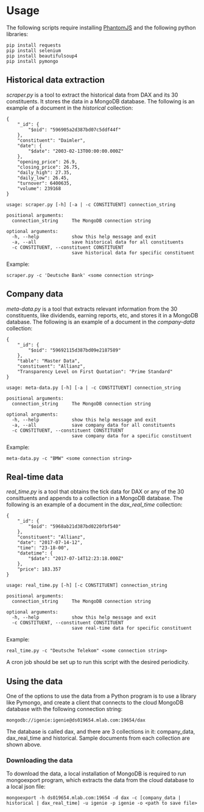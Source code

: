# Usage
The following scripts require installing [PhantomJS](https://www.google.co.uk/url?sa=t&rct=j&q=&esrc=s&source=web&cd=2&cad=rja&uact=8&ved=0ahUKEwiT39HNyYnVAhWsAMAKHYhyDVcQjBAILjAB&url=http%3A%2F%2Fphantomjs.org%2Fdownload.html&usg=AFQjCNEk_YHhT1IGPLBNnrLN8YctpKNtrQ) and the following python libraries:
```
pip install requests
pip install selenium
pip install beautifulsoup4
pip install pymongo
```

## Historical data extraction
_scraper.py_ is a tool to extract the historical data from DAX and its 30 constituents. It stores the data in a MongoDB database. The following is an example of a document in the _historical_ collection:
```
{
    "_id": {
        "$oid": "596905a2d387bd07c5ddf44f"
    },
    "constituent": "Daimler",
    "date": {
        "$date": "2003-02-13T00:00:00.000Z"
    },
    "opening_price": 26.9,
    "closing_price": 26.75,
    "daily_high": 27.35,
    "daily_low": 26.45,
    "turnover": 6400635,
    "volume": 239168
}
```

```
usage: scraper.py [-h] [-a | -c CONSTITUENT] connection_string

positional arguments:
  connection_string     The MongoDB connection string

optional arguments:
  -h, --help            show this help message and exit
  -a, --all             save historical data for all constituents
  -c CONSTITUENT, --constituent CONSTITUENT
                        save historical data for specific constituent
```
Example:
```
scraper.py -c 'Deutsche Bank' <some connection string>
```

## Company data
_meta-data.py_ is a tool that extracts relevant information from the 30 constituents, like dividends, earning reports, etc, and stores it in a MongoDB database.  The following is an example of a document in the _company-data_ collection:
```
{
    "_id": {
        "$oid": "59692115d387bd09e2187589"
    },
    "table": "Master Data",
    "constituent": "Allianz",
    "Transparency Level on First Quotation": "Prime Standard"
}
```

```
usage: meta-data.py [-h] [-a | -c CONSTITUENT] connection_string

positional arguments:
  connection_string     The MongoDB connection string

optional arguments:
  -h, --help            show this help message and exit
  -a, --all             save company data for all constituents
  -c CONSTITUENT, --constituent CONSTITUENT
                        save company data for a specific constituent
```
Example:
```
meta-data.py -c "BMW" <some connection string>
```

## Real-time data
_real_time.py_ is a tool that obtains the tick data for DAX or any of the 30 consittuents and appends to a collection in a MongoDB database. The following is an example of a document in the *dax_real_time* collection:
```
{
    "_id": {
        "$oid": "5968ab21d387bd0220fbf540"
    },
    "constituent": "Allianz",
    "date": "2017-07-14-12",
    "time": "23-18-00",
    "datetime": {
        "$date": "2017-07-14T12:23:18.000Z"
    },
    "price": 183.357
}
```

```
usage: real_time.py [-h] [-c CONSTITUENT] connection_string

positional arguments:
  connection_string     The MongoDB connection string

optional arguments:
  -h, --help            show this help message and exit
  -c CONSTITUENT, --constituent CONSTITUENT
                        save real-time data for specific constituent
```
Example:
```
real_time.py -c "Deutsche Telekom" <some connection string>
```
A cron job should be set up to run this script with the desired periodicity.

## Using the data
One of the options to use the data from a Python program is to use a library like Pymongo, and create a client that connects to the cloud MongoDB database with the following connection string:
```
mongodb://igenie:igenie@ds019654.mlab.com:19654/dax
```
The database is called dax, and there are 3 collections in it: company_data, dax_real_time and historical. Sample documents from each collection are shown above.

### Downloading the data
To download the data, a local installation of MongoDB is required to run mongoexport program, which extracts the data from the cloud database to a local json file:
```
mongoexport -h ds019654.mlab.com:19654 -d dax -c [company_data | historical | dax_real_time] -u igenie -p igenie -o <path to save file>
```
